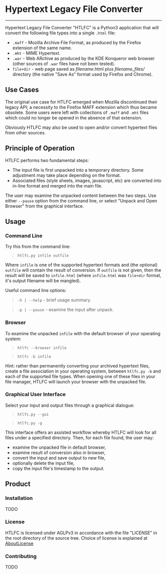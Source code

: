 # Hypertext Legacy File Converter
---
Hypertext Legacy File Converter "HTLFC" is a Python3 application that will convert the following file types into a single `.html` file:

* `.maff` - Mozilla Archive File Format, as produced by the Firefox extension of the same name.
* `.mht` - MIME Hypertext.
* `.war` - Web ARchive as produced by the KDE Konqueror web browser (other sources of `.war` files have not been tested).
* `file+dir` - web page saved as *filename*.html plus *filename_files/* directory (the native "Save As" format used by Firefox and Chrome).

## Use Cases

The original use case for HTLFC emerged when Mozilla discontinued their legacy API; a necessity to the Firefox MAFF extension which thus became obsolete. Some users were left with collections of `.maff` and `.mht` files which could no longer be opened in the absence of that extension.

Obviously HTLFC may also be used to open and/or convert hypertext files from other sources.

## Principle of Operation
HTLFC performs two fundamental steps:

* The input file is first unpacked into a temporary directory.  Some adjustment may take place depending on the format.
* Associated files (style sheets, images, javascript, etc) are converted into in-line format and merged into the main file.

The user may examine the unpacked content between the two steps.  Use either `--pause` option from the command line, or select "Unpack and  Open Browser" from the graphical interface.

## Usage

### Command Line
Try this from the command line:

>`htlfc.py infile outfile`

Where `infile` is one of the supported hypertext formats and (the optional) `outfile` will contain the result of conversion.  If `outfile` is not given, then the result will be saved to `infile.html` (where `infile.html` was `file+dir` format, it's output filename will be mangled).

Useful command line options:
>`-h | --help` - brief usage summary.

>`-p | --pause` - examine the input after unpack.

### Browser
To examine the unpacked `infile` with the default browser of your operating system:

>`htlfc --browser infile`

>`htlfc -b infile`

Hint: rather than permanently converting your archived hypertext files, create a file association in your operating system, between `htlfc.py -b` and each of the supported file types. When opening one of these files in your file manager, HTLFC will launch your browser with the unpacked file.

### Graphical User Interface
Select your input and output files through a graphical dialogue:

>`htlfc.py --gui`

>`htlfc.py -g`

This interface offers an assisted workflow whereby HTLFC will look for all files under a specified directory.  Then, for each file found, the user may:

  * examine the unpacked file in default browser,
  * examine result of conversion also in browser,
  * convert the input and save output to new file,
  * optionally delete the input file,
  * copy the input file's timestamp to the output.

## Product
### Installation
TODO

### License
HTLFC is licensed under AGLPv3 in accordance with the file "LICENSE" in the root directory of the source tree.  Choice of license is explained at [AboutLicense](AboutLicense.md)

### Contributing
TODO


